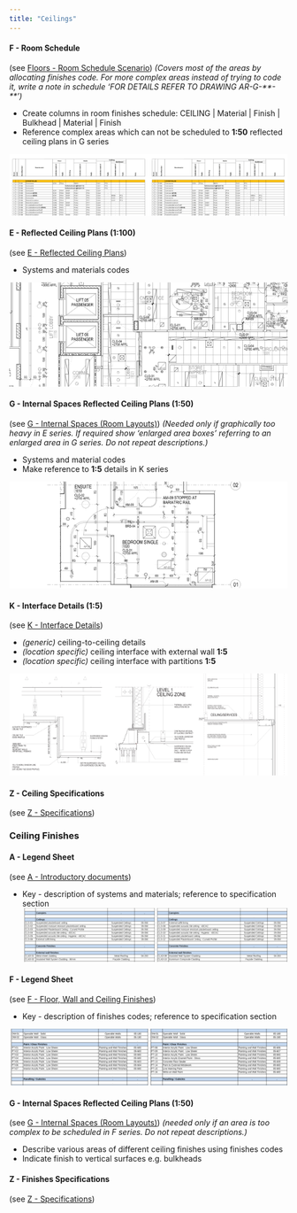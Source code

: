 ```yaml
---
title: "Ceilings"
---
```

#### F - Room Schedule
(see [Floors - Room Schedule Scenario](notes/3_Building%20Components/Floors%20-%20Room%20Schedule%20Scenario.md))
_(Covers most of the areas by allocating finishes code. For more complex areas instead of trying to code it, write a note in schedule ‘FOR DETAILS REFER TO DRAWING AR-G-\*\*-\*\*’)_
- Create columns in room finishes schedule: <span class="caps"> CEILING | Material | Finish | Bulkhead | Material | Finish </span>
- Reference complex areas which can not be scheduled to **1:50** reflected ceiling plans in G series

![07-image](notes/3_Building%20Components/assets/07-image.svg)


#### E - Reflected Ceiling Plans (1:100)
(see [E - Reflected Ceiling Plans](notes/2_Alphabet/E%20-%20Reflected%20Ceiling%20Plans.md))
- Systems and materials codes

![02-image](notes/3_Building%20Components/assets/02-image.svg)


#### G - Internal Spaces Reflected Ceiling Plans (1:50)
(see [G - Internal Spaces (Room Layouts)](notes/2_Alphabet/G%20-%20Internal%20Spaces%20(Room%20Layouts).md))
_(Needed only if graphically too heavy in E series. If required show ‘enlarged area boxes’ referring to an enlarged area in G series. Do not repeat descriptions.)_
- Systems and material codes
- Make reference to **1:5** details in K series
 
![03-image 1](notes/3_Building%20Components/assets/03-image%201.svg)

#### K - Interface Details (1:5)
(see [K - Interface Details](notes/2_Alphabet/K%20-%20Interface%20Details.md))
- _(generic)_ ceiling-to-ceiling details
- _(location specific)_ ceiling interface with external wall **1:5**
- _(location specific)_ ceiling interface with partitions **1:5**

![04-image](notes/3_Building%20Components/assets/04-image.svg)

#### Z - Ceiling Specifications
(see [Z - Specifications](notes/2_Alphabet/Z%20-%20Specifications.md))


### Ceiling Finishes

#### A - Legend Sheet
(see [A - Introductory documents](notes/2_Alphabet/A%20-%20Introductory%20documents.md))
- Key - description of systems and materials; reference to specification section
![01-image](notes/3_Building%20Components/assets/01-image.svg)


#### F - Legend Sheet
(see [F - Floor, Wall and Ceiling Finishes](notes/2_Alphabet/F%20-%20Floor,%20Wall%20and%20Ceiling%20Finishes.md))
- Key - description of finishes codes; reference to specification section

![06-image](notes/3_Building%20Components/assets/06-image.svg)

#### G - Internal Spaces Reflected Ceiling Plans (1:50)
(see [G - Internal Spaces (Room Layouts)](notes/2_Alphabet/G%20-%20Internal%20Spaces%20(Room%20Layouts).md))
_(needed only if an area is too complex to be scheduled in F series. Do not repeat descriptions.)_

- Describe various areas of different ceiling finishes using finishes codes
- Indicate finish to vertical surfaces e.g. bulkheads

#### Z - Finishes Specifications
(see [Z - Specifications](notes/2_Alphabet/Z%20-%20Specifications.md))